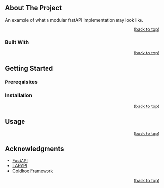 <a name="readme-top"></a>

## About The Project
An example of what a modular fastAPI implementation may look like.

<p align="right">(<a href="#readme-top">back to top</a>)</p>


### Built With

<p align="right">(<a href="#readme-top">back to top</a>)</p>


<!-- GETTING STARTED -->
## Getting Started

### Prerequisites

### Installation

<p align="right">(<a href="#readme-top">back to top</a>)</p>


## Usage

<p align="right">(<a href="#readme-top">back to top</a>)</p>


## Acknowledgments

* [FastAPI](https://fastapi.tiangolo.com/)
* [LARAPI](https://github.com/WendellAdriel/larapi)
* [Coldbox Framework](https://coldbox.ortusbooks.com/)

<p align="right">(<a href="#readme-top">back to top</a>)</p>